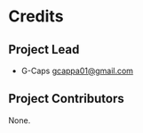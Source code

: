 Credits
=======

Project Lead
----------------

* G-Caps <gcappa01@gmail.com>

Project Contributors
------------

None.
